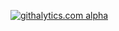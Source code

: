 [![githalytics.com alpha](https://cruel-carlota.pagodabox.com/2c07ed6f3ddf03292d6aa75179a3fca2 "githalytics.com")](http://githalytics.com/k-langer/CS3500)
